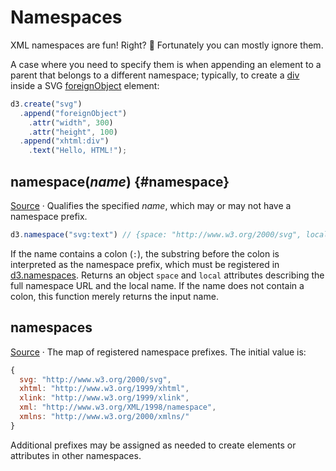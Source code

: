 # Namespaces

XML namespaces are fun! Right? 🤪 Fortunately you can mostly ignore them. 

A case where you need to specify them is when appending an element to a parent that belongs to a different namespace; typically, to create a [div](https://developer.mozilla.org/en-US/docs/Web/HTML/Element/div) inside a SVG [foreignObject](https://developer.mozilla.org/en-US/docs/Web/SVG/Element/ForeignObject) element:

```js
d3.create("svg")
  .append("foreignObject")
    .attr("width", 300)
    .attr("height", 100)
  .append("xhtml:div")
    .text("Hello, HTML!");
```

## namespace(*name*) {#namespace}

[Source](https://github.com/d3/d3-selection/blob/main/src/namespace.js) · Qualifies the specified *name*, which may or may not have a namespace prefix.

```js
d3.namespace("svg:text") // {space: "http://www.w3.org/2000/svg", local: "text"}
```

If the name contains a colon (`:`), the substring before the colon is interpreted as the namespace prefix, which must be registered in [d3.namespaces](#namespaces). Returns an object `space` and `local` attributes describing the full namespace URL and the local name. If the name does not contain a colon, this function merely returns the input name.

## namespaces

[Source](https://github.com/d3/d3-selection/blob/main/src/namespaces.js) · The map of registered namespace prefixes. The initial value is:

```js
{
  svg: "http://www.w3.org/2000/svg",
  xhtml: "http://www.w3.org/1999/xhtml",
  xlink: "http://www.w3.org/1999/xlink",
  xml: "http://www.w3.org/XML/1998/namespace",
  xmlns: "http://www.w3.org/2000/xmlns/"
}
```

Additional prefixes may be assigned as needed to create elements or attributes in other namespaces.
